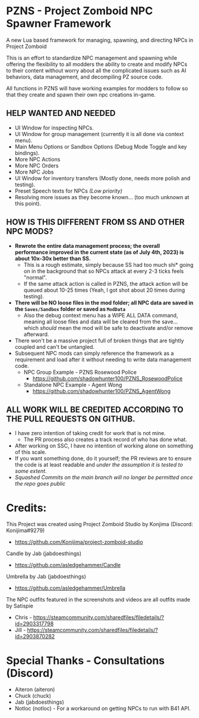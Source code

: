 # __**PZNS - Project Zomboid NPC Spawner Framework**__  
A new Lua based framework for managing, spawning, and directing NPCs in Project Zomboid  
  
This is an effort to standardize NPC management and spawning while offering the flexibility to all modders the ability to create and modify NPCs to their content without worry about all the complicated issues such as AI behaviors, data management, and decompiling PZ source code.  

All functions in PZNS will have working examples for modders to follow so that they create and spawn their own npc creations in-game.  

## __**HELP WANTED AND NEEDED**__  
- UI Window for inspecting NPCs.
- UI Window for group management (currently it is all done via context menu).
- Main Menu Options or Sandbox Options (Debug Mode Toggle and key bindings).
- More NPC Actions
- More NPC Orders
- More NPC Jobs
- UI Window for inventory transfers (Mostly done, needs more polish and testing).
- Preset Speech texts for NPCs *(Low priority)*
- Resolving more issues as they become known... (too much unknown at this point).

## __**HOW IS THIS DIFFERENT FROM SS AND OTHER NPC MODS?**__  
- **Rewrote the entire data management process; the overall performance improved in the current state (as of July 4th, 2023) is about 10x-30x better than SS.**  
   - This is a rough estimate, simply because SS had too much shi* going on in the background that so NPCs attack at every 2-3 ticks feels "normal".  
   - If the same attack action is called in PZNS, the attack action will be queued about 10-25 times (Yeah, I got shot about 20 times during testing).  
- **There will be NO loose files in the mod folder; all NPC data are saved in the ``Saves/Sandbox`` folder or saved as ``ModData``**  
  - Also the debug context menu has a WIPE ALL DATA command, meaning all loose files and data will be cleared from the save... which *should* mean the mod will be safe to deactivate and/or remove afterward.  
- There won't be a massive project full of broken things that are tightly coupled and can't be untangled.  
- Subsequent NPC mods can simply reference the framework as a requirement and load after it without needing to write data management code.  
   - NPC Group Example - PZNS Rosewood Police 
     - https://github.com/shadowhunter100/PZNS_RosewoodPolice
   - Standalone NPC Example - Agent Wong
     - https://github.com/shadowhunter100/PZNS_AgentWong

## __**ALL WORK WILL BE CREDITED ACCORDING TO THE PULL REQUESTS ON GITHUB.**__  
- I have zero intention of taking credit for work that is not mine.  
    - The PR process also creates a track record of who has done what. 
- After working on SSC, I have no intention of working alone on something of this scale.  
- If you want something done, do it yourself; the PR reviews are to ensure the code is at least readable and *under the assumption it is tested to some extent*.  
- *Squashed Commits on the main branch will no longer be permitted once the repo goes public*  

# Credits:  
This Project was created using Project Zomboid Studio by Konjima (Discord: Konijima#9279)  
- https://github.com/Konijima/project-zomboid-studio

Candle by Jab (jabdoesthings)  
- https://github.com/asledgehammer/Candle

Umbrella by Jab (jabdoesthings)  
- https://github.com/asledgehammer/Umbrella

The NPC outfits featured in the screenshots and videos are all outfits made by Satispie
- Chris - https://steamcommunity.com/sharedfiles/filedetails/?id=2903317798
- Jill - https://steamcommunity.com/sharedfiles/filedetails/?id=2903870282

# Special Thanks - Consultations (Discord)
- Aiteron (aiteron)  
- Chuck (chuck)  
- Jab (jabdoesthings)  
- Notloc (notloc) - For a workaround on getting NPCs to run with B41 API.
